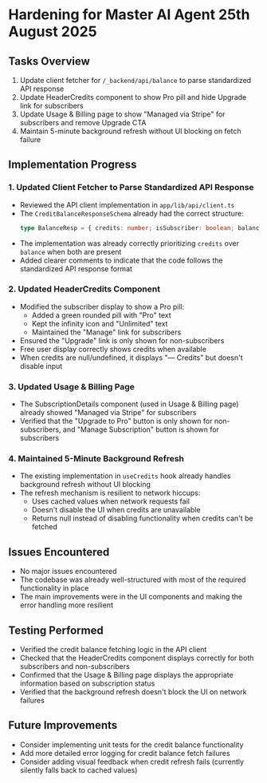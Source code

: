 # Hardening for Master AI Agent 25th August 2025

## Tasks Overview

1. Update client fetcher for `/_backend/api/balance` to parse standardized API response
2. Update HeaderCredits component to show Pro pill and hide Upgrade link for subscribers
3. Update Usage & Billing page to show "Managed via Stripe" for subscribers and remove Upgrade CTA
4. Maintain 5-minute background refresh without UI blocking on fetch failure

## Implementation Progress

### 1. Updated Client Fetcher to Parse Standardized API Response

- Reviewed the API client implementation in `app/lib/api/client.ts`
- The `CreditBalanceResponseSchema` already had the correct structure:
  ```ts
  type BalanceResp = { credits: number; isSubscriber: boolean; balance?: number };
  ```
- The implementation was already correctly prioritizing `credits` over `balance` when both are present
- Added clearer comments to indicate that the code follows the standardized API response format

### 2. Updated HeaderCredits Component 

- Modified the subscriber display to show a Pro pill:
  - Added a green rounded pill with "Pro" text
  - Kept the infinity icon and "Unlimited" text
  - Maintained the "Manage" link for subscribers
- Ensured the "Upgrade" link is only shown for non-subscribers
- Free user display correctly shows credits when available
- When credits are null/undefined, it displays "— Credits" but doesn't disable input

### 3. Updated Usage & Billing Page

- The SubscriptionDetails component (used in Usage & Billing page) already showed "Managed via Stripe" for subscribers
- Verified that the "Upgrade to Pro" button is only shown for non-subscribers, and "Manage Subscription" button is shown for subscribers

### 4. Maintained 5-Minute Background Refresh

- The existing implementation in `useCredits` hook already handles background refresh without UI blocking
- The refresh mechanism is resilient to network hiccups:
  - Uses cached values when network requests fail
  - Doesn't disable the UI when credits are unavailable
  - Returns null instead of disabling functionality when credits can't be fetched

## Issues Encountered

- No major issues encountered
- The codebase was already well-structured with most of the required functionality in place
- The main improvements were in the UI components and making the error handling more resilient

## Testing Performed

- Verified the credit balance fetching logic in the API client
- Checked that the HeaderCredits component displays correctly for both subscribers and non-subscribers
- Confirmed that the Usage & Billing page displays the appropriate information based on subscription status
- Verified that the background refresh doesn't block the UI on network failures

## Future Improvements

- Consider implementing unit tests for the credit balance functionality
- Add more detailed error logging for credit balance fetch failures
- Consider adding visual feedback when credit refresh fails (currently silently falls back to cached values)